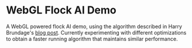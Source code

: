 WebGL Flock AI Demo
===================

A WebGL powered flock AI demo, using the algorithm described in Harry Brundage's [blog post](http://harry.me/2011/02/17/neat-algorithms---flocking/).  Currently experimenting with different optimizations to obtain a faster running algorithm that maintains similar performance.
